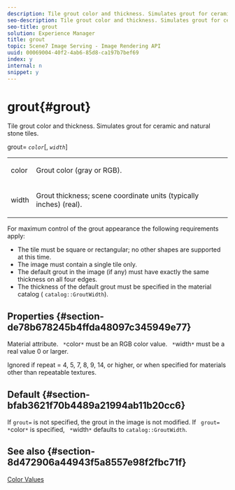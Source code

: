 ```yaml
---
description: Tile grout color and thickness. Simulates grout for ceramic and natural stone tiles.
seo-description: Tile grout color and thickness. Simulates grout for ceramic and natural stone tiles.
seo-title: grout
solution: Experience Manager
title: grout
topic: Scene7 Image Serving - Image Rendering API
uuid: 00069004-40f2-4ab6-85d8-ca197b7bef69
index: y
internal: n
snippet: y
---
```


# grout{#grout}

Tile grout color and thickness. Simulates grout for ceramic and natural stone tiles.

grout= *`color`*[, *`width`*]

<table id="simpletable_302B78CFC8F14E0F962D1D2064AD1371"> 
 <tr class="strow"> 
  <td class="stentry"> <p> <span class="codeph"> <span class="varname"> color </span> </span> </p> </td> 
  <td class="stentry"> <p>Grout color (gray or RGB). </p> </td> 
 </tr> 
 <tr class="strow"> 
  <td class="stentry"> <p> <span class="codeph"> <span class="varname"> width </span> </span> </p> </td> 
  <td class="stentry"> <p>Grout thickness; scene coordinate units (typically inches) (real). </p> </td> 
 </tr> 
</table>

For maximum control of the grout appearance the following requirements apply:

* The tile must be square or rectangular; no other shapes are supported at this time. 
* The image must contain a single tile only. 
* The default grout in the image (if any) must have exactly the same thickness on all four edges. 
* The thickness of the default grout must be specified in the material catalog ( `catalog::GroutWidth`).

## Properties {#section-de78b678245b4ffda48097c345949e77}

Material attribute. ` *`color`*` must be an RGB color value. ` *`width`*` must be a real value 0 or larger.

Ignored if repeat = 4, 5, 7, 8, 9, 14, or higher, or when specified for materials other than repeatable textures.

## Default {#section-bfab3621f70b4489a21994ab11b20cc6}

If `grout=` is not specified, the grout in the image is not modified. If ` grout= *`color`*` is specified, ` *`width`*` defaults to `catalog::GroutWidth`.

## See also {#section-8d472906a44943f5a8557e98f2fbc71f}

[Color Values](../../../../../ir-api/http-protocol/image-rendering-api-ref/c-ir-http-protocol-ref/c-ir-http-protocol-syntax-and-features/r-ir-color-values.md#reference-657f95c0841742d2a55a48bc938303f6) 
